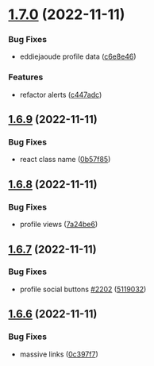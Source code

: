 # [1.7.0](https://github.com/EddieHubCommunity/LinkFree/compare/v1.6.9...v1.7.0) (2022-11-11)


### Bug Fixes

* eddiejaoude profile data ([c6e8e46](https://github.com/EddieHubCommunity/LinkFree/commit/c6e8e465c9fa6ae62ea1a406733904f86c2d68e0))


### Features

* refactor alerts ([c447adc](https://github.com/EddieHubCommunity/LinkFree/commit/c447adc99183f19fcb137ba638759ed7aad06a1a))



## [1.6.9](https://github.com/EddieHubCommunity/LinkFree/compare/v1.6.8...v1.6.9) (2022-11-11)


### Bug Fixes

* react class name ([0b57f85](https://github.com/EddieHubCommunity/LinkFree/commit/0b57f85b932f295d1a40f725ae5363cf1064360b))



## [1.6.8](https://github.com/EddieHubCommunity/LinkFree/compare/v1.6.7...v1.6.8) (2022-11-11)


### Bug Fixes

* profile views ([7a24be6](https://github.com/EddieHubCommunity/LinkFree/commit/7a24be68a32b9d4fa6fb937f0f79fcb618f37ffd))



## [1.6.7](https://github.com/EddieHubCommunity/LinkFree/compare/v1.6.6...v1.6.7) (2022-11-11)


### Bug Fixes

* profile social buttons [#2202](https://github.com/EddieHubCommunity/LinkFree/issues/2202) ([5119032](https://github.com/EddieHubCommunity/LinkFree/commit/5119032213933e16d62f5f292562a087bb6f26f6))



## [1.6.6](https://github.com/EddieHubCommunity/LinkFree/compare/v1.6.5...v1.6.6) (2022-11-11)


### Bug Fixes

* massive links ([0c397f7](https://github.com/EddieHubCommunity/LinkFree/commit/0c397f78273eb5be65bc4bb9884469c59c84f8b7))



